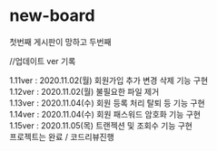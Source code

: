 # new-board
첫번째 게시판이 망하고 두번째 


//업데이트 ver 기록

1.11ver : 2020.11.02(월) 회원가입 추가 변경 삭제 기능 구현     
1.12ver : 2020.11.02(월) 불필요한 파일 제거    
1.13ver : 2020.11.04(수) 회원 등록 처리 탈퇴 등 기능 구현     
1.14ver : 2020.11.04(수) 회원 패스워드 암호화 기능 구현    
1.15ver : 2020.11.05(목) 트랜젝션 및 조회수 기능 구현    
프로젝트는 완료 / 코드리뷰진행 
